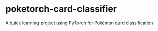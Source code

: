 # poketorch-card-classifier

A quick learning project using PyTorch for Pokémon card classification
